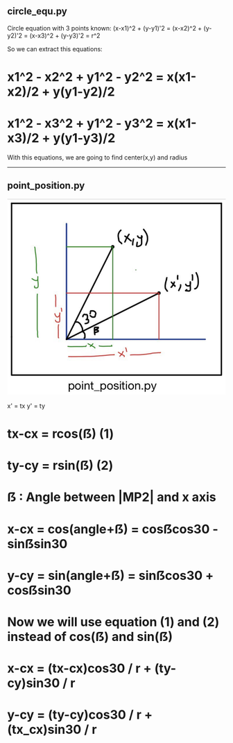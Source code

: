 ## circle_equ.py

Circle equation with 3 points known:
(x-x1)^2 + (y-y1)'2 = (x-x2)^2 + (y-y2)'2 = (x-x3)^2 + (y-y3)'2  = r^2 

So we can extract this equations:

# x1^2 - x2^2 + y1^2 - y2^2 = x(x1-x2)/2 + y(y1-y2)/2

# x1^2 - x3^2 + y1^2 - y3^2 = x(x1-x3)/2 + y(y1-y3)/2

With this equations, we are going to find center(x,y) and radius

---------------------------------------------------------------------
## point_position.py
![](images/degree.jpg)

x' = tx
y' = ty

#	tx-cx = rcos(ẞ) (1)
#	ty-cy = rsin(ẞ) (2)

#	ẞ : Angle between |MP2| and x axis 
#	
#	x-cx = cos(angle+ẞ) = cosẞcos30 - sinẞsin30
#	y-cy = sin(angle+ẞ) = sinẞcos30 + cosẞsin30
#
#	Now we will use equation (1) and (2) instead of cos(ẞ) and sin(ẞ) 
#
#	x-cx = (tx-cx)cos30 / r + (ty-cy)sin30 / r
#	y-cy = (ty-cy)cos30 / r + (tx_cx)sin30 / r
